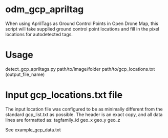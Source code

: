 # odm_gcp_apriltag
When using AprilTags as Ground Control Points in Open Drone Map, this script will take supplied ground control point locations and fill in the pixel locations for autodetected tags.

# Usage
detect_gcp_apriltags.py path/to/image/folder path/to/gcp_locations.txt (output_file_name)

# Input gcp_locations.txt file
The input location file was configured to be as minimally different from the standard gcp_list.txt as possible.
The header is an exact copy, and all data lines are formatted as:
	tagfamily_id geo_x geo_y geo_z

See example_gcp_data.txt